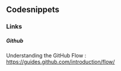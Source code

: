 ## Codesnippets

### Links

##### Github
Understanding the GitHub Flow : https://guides.github.com/introduction/flow/
